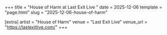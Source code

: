 +++
title = "House of Harm at Last Exit Live "
date = 2025-12-06
template = "page.html"
slug = "2025-12-06-house-of-harm"

[extra]
artist = "House of Harm"
venue = "Last Exit Live"
venue_url = "https://lastexitlive.com/"
+++
